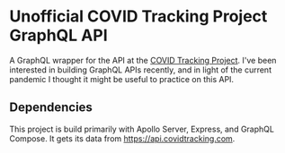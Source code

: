 # Unofficial COVID Tracking Project GraphQL API

A GraphQL wrapper for the API at the [COVID Tracking Project](https://covidtracking.com/). I've been interested in building GraphQL APIs recently,
and in light of the current pandemic I thought it might be useful to practice on this API.

## Dependencies

This project is build primarily with Apollo Server, Express, and GraphQL Compose. It gets its data from https://api.covidtracking.com.
